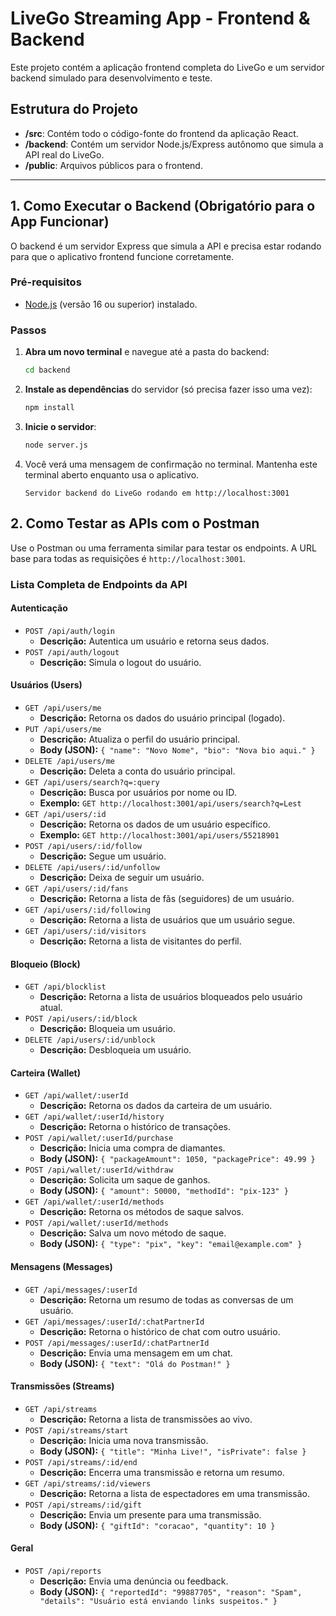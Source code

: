 # LiveGo Streaming App - Frontend & Backend

Este projeto contém a aplicação frontend completa do LiveGo e um servidor backend simulado para desenvolvimento e teste.

## Estrutura do Projeto

- **/src**: Contém todo o código-fonte do frontend da aplicação React.
- **/backend**: Contém um servidor Node.js/Express autônomo que simula a API real do LiveGo.
- **/public**: Arquivos públicos para o frontend.

---

## 1. Como Executar o Backend (Obrigatório para o App Funcionar)

O backend é um servidor Express que simula a API e precisa estar rodando para que o aplicativo frontend funcione corretamente.

### Pré-requisitos
- [Node.js](https://nodejs.org/) (versão 16 ou superior) instalado.

### Passos

1.  **Abra um novo terminal** e navegue até a pasta do backend:
    ```bash
    cd backend
    ```

2.  **Instale as dependências** do servidor (só precisa fazer isso uma vez):
    ```bash
    npm install
    ```

3.  **Inicie o servidor**:
    ```bash
    node server.js
    ```

4.  Você verá uma mensagem de confirmação no terminal. Mantenha este terminal aberto enquanto usa o aplicativo.
    ```
    Servidor backend do LiveGo rodando em http://localhost:3001
    ```

## 2. Como Testar as APIs com o Postman

Use o Postman ou uma ferramenta similar para testar os endpoints. A URL base para todas as requisições é `http://localhost:3001`.

### Lista Completa de Endpoints da API

#### Autenticação
- `POST /api/auth/login`
  - **Descrição:** Autentica um usuário e retorna seus dados.
- `POST /api/auth/logout`
  - **Descrição:** Simula o logout do usuário.

#### Usuários (Users)
- `GET /api/users/me`
  - **Descrição:** Retorna os dados do usuário principal (logado).
- `PUT /api/users/me`
  - **Descrição:** Atualiza o perfil do usuário principal.
  - **Body (JSON):** `{ "name": "Novo Nome", "bio": "Nova bio aqui." }`
- `DELETE /api/users/me`
  - **Descrição:** Deleta a conta do usuário principal.
- `GET /api/users/search?q=:query`
  - **Descrição:** Busca por usuários por nome ou ID.
  - **Exemplo:** `GET http://localhost:3001/api/users/search?q=Lest`
- `GET /api/users/:id`
  - **Descrição:** Retorna os dados de um usuário específico.
  - **Exemplo:** `GET http://localhost:3001/api/users/55218901`
- `POST /api/users/:id/follow`
  - **Descrição:** Segue um usuário.
- `DELETE /api/users/:id/unfollow`
  - **Descrição:** Deixa de seguir um usuário.
- `GET /api/users/:id/fans`
  - **Descrição:** Retorna a lista de fãs (seguidores) de um usuário.
- `GET /api/users/:id/following`
  - **Descrição:** Retorna a lista de usuários que um usuário segue.
- `GET /api/users/:id/visitors`
  - **Descrição:** Retorna a lista de visitantes do perfil.

#### Bloqueio (Block)
- `GET /api/blocklist`
  - **Descrição:** Retorna a lista de usuários bloqueados pelo usuário atual.
- `POST /api/users/:id/block`
  - **Descrição:** Bloqueia um usuário.
- `DELETE /api/users/:id/unblock`
  - **Descrição:** Desbloqueia um usuário.

#### Carteira (Wallet)
- `GET /api/wallet/:userId`
  - **Descrição:** Retorna os dados da carteira de um usuário.
- `GET /api/wallet/:userId/history`
  - **Descrição:** Retorna o histórico de transações.
- `POST /api/wallet/:userId/purchase`
  - **Descrição:** Inicia uma compra de diamantes.
  - **Body (JSON):** `{ "packageAmount": 1050, "packagePrice": 49.99 }`
- `POST /api/wallet/:userId/withdraw`
  - **Descrição:** Solicita um saque de ganhos.
  - **Body (JSON):** `{ "amount": 50000, "methodId": "pix-123" }`
- `GET /api/wallet/:userId/methods`
  - **Descrição:** Retorna os métodos de saque salvos.
- `POST /api/wallet/:userId/methods`
  - **Descrição:** Salva um novo método de saque.
  - **Body (JSON):** `{ "type": "pix", "key": "email@example.com" }`

#### Mensagens (Messages)
- `GET /api/messages/:userId`
  - **Descrição:** Retorna um resumo de todas as conversas de um usuário.
- `GET /api/messages/:userId/:chatPartnerId`
  - **Descrição:** Retorna o histórico de chat com outro usuário.
- `POST /api/messages/:userId/:chatPartnerId`
  - **Descrição:** Envia uma mensagem em um chat.
  - **Body (JSON):** `{ "text": "Olá do Postman!" }`

#### Transmissões (Streams)
- `GET /api/streams`
  - **Descrição:** Retorna a lista de transmissões ao vivo.
- `POST /api/streams/start`
  - **Descrição:** Inicia uma nova transmissão.
  - **Body (JSON):** `{ "title": "Minha Live!", "isPrivate": false }`
- `POST /api/streams/:id/end`
  - **Descrição:** Encerra uma transmissão e retorna um resumo.
- `GET /api/streams/:id/viewers`
  - **Descrição:** Retorna a lista de espectadores em uma transmissão.
- `POST /api/streams/:id/gift`
  - **Descrição:** Envia um presente para uma transmissão.
  - **Body (JSON):** `{ "giftId": "coracao", "quantity": 10 }`

#### Geral
- `POST /api/reports`
  - **Descrição:** Envia uma denúncia ou feedback.
  - **Body (JSON):** `{ "reportedId": "99887705", "reason": "Spam", "details": "Usuário está enviando links suspeitos." }`